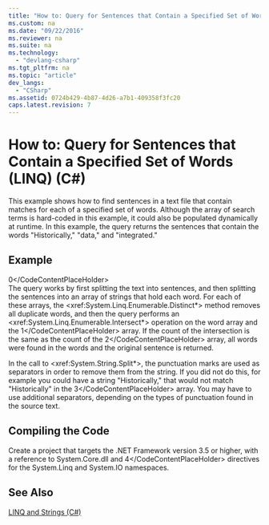 ```yaml
---
title: "How to: Query for Sentences that Contain a Specified Set of Words (LINQ) (C#)"
ms.custom: na
ms.date: "09/22/2016"
ms.reviewer: na
ms.suite: na
ms.technology: 
  - "devlang-csharp"
ms.tgt_pltfrm: na
ms.topic: "article"
dev_langs: 
  - "CSharp"
ms.assetid: 0724b429-4b87-4d26-a7b1-409358f3fc20
caps.latest.revision: 7
---
```

# How to: Query for Sentences that Contain a Specified Set of Words (LINQ) (C#)
This example shows how to find sentences in a text file that contain matches for each of a specified set of words. Although the array of search terms is hard-coded in this example, it could also be populated dynamically at runtime. In this example, the query returns the sentences that contain the words "Historically," "data," and "integrated."  
  
## Example  
  
<CodeContentPlaceHolder>0\</CodeContentPlaceHolder>  
 The query works by first splitting the text into sentences, and then splitting the sentences into an array of strings that hold each word. For each of these arrays, the \<xref:System.Linq.Enumerable.Distinct*> method removes all duplicate words, and then the query performs an \<xref:System.Linq.Enumerable.Intersect*> operation on the word array and the <CodeContentPlaceHolder>1\</CodeContentPlaceHolder> array. If the count of the intersection is the same as the count of the <CodeContentPlaceHolder>2\</CodeContentPlaceHolder> array, all words were found in the words and the original sentence is returned.  
  
 In the call to \<xref:System.String.Split*>, the punctuation marks are used as separators in order to remove them from the string. If you did not do this, for example you could have a string "Historically," that would not match "Historically" in the <CodeContentPlaceHolder>3\</CodeContentPlaceHolder> array. You may have to use additional separators, depending on the types of punctuation found in the source text.  
  
## Compiling the Code  
 Create a project that targets the .NET Framework  version 3.5 or higher, with a reference to System.Core.dll and <CodeContentPlaceHolder>4\</CodeContentPlaceHolder> directives for the System.Linq and System.IO namespaces.  
  
## See Also  
 [LINQ and Strings (C#)](../vs140/linq-and-strings--csharp-.md)